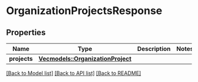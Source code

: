 # OrganizationProjectsResponse

## Properties

Name | Type | Description | Notes
------------ | ------------- | ------------- | -------------
**projects** | [**Vec<models::OrganizationProject>**](OrganizationProject.md) |  | 

[[Back to Model list]](../README.md#documentation-for-models) [[Back to API list]](../README.md#documentation-for-api-endpoints) [[Back to README]](../README.md)


